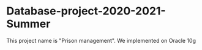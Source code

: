 # Database-project-2020-2021-Summer

This project name is "Prison management".
We implemented on Oracle 10g
